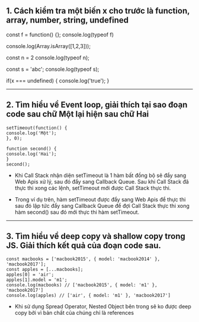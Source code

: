 ## 1. Cách kiểm tra một biến x cho trước là function, array, number, string, undefined

<!-- Function -->

const f = function() {};
console.log(typeof f)

<!-- Array: -->
console.log(Array.isArray([1,2,3]));

<!-- Number: -->
const n = 2
console.log(typeof n);

<!-- String: -->
const s = 'abc';
console.log(typeof s);

<!-- Undefine: -->

if(x === undefined) {
    console.log('true');
}

---

## 2. Tìm hiểu về Event loop, giải thích tại sao đoạn code sau chữ Một lại hiện sau chữ Hai
```
setTimeout(function() {
console.log('Một');
}, 0);

function second() {
console.log('Hai');
}
second();

```

* Khi Call Stack nhận diện setTimeout là 1 hàm bất đồng bộ sẽ đẩy sang Web Apis xử lý, sau đó đẩy sang Callback Queue. Sau khi Call Stack đã thực thi xong các lệnh, setTimeout mới được Call Stack thực thi.

* Trong ví dụ trên, hàm setTimeout được đẩy sang Web Apis để thực thi sau đó lập tức đẩy sang Callback Queue để đợi Call Stack thực thi xong hàm second() sau đó mới thực thi hàm setTimeout.

---

## 3. Tìm hiểu về deep copy và shallow copy trong JS. Giải thích kết quả của đoạn code sau.
```
const macbooks = ['macbook2015', { model: 'macbook2014' }, 'macbook2017'];
const apples = [...macbooks];
apples[0] = 'air';
apples[1].model = 'm1';
console.log(macbooks) // ['macbook2015', { model: 'm1' }, 'macbook2017']
console.log(apples) // ['air', { model: 'm1' }, 'macbook2017']

```

* Khi sử dụng Spread Operator, Nested Object bên trong sẽ ko được deep copy bởi vì bản chất của chúng chỉ là references

